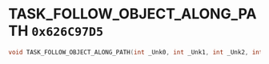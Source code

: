 # TASK_FOLLOW_OBJECT_ALONG_PATH `0x626C97D5`

```cpp
void TASK_FOLLOW_OBJECT_ALONG_PATH(int _Unk0, int _Unk1, int _Unk2, int _Unk3, int _Unk4, int _Unk5);
```